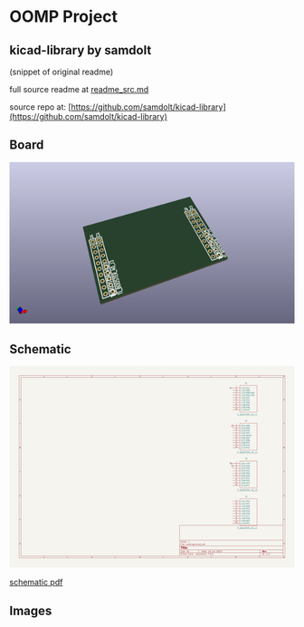 # OOMP Project  
## kicad-library  by samdolt  
  
(snippet of original readme)  
  
  
  full source readme at [readme_src.md](readme_src.md)  
  
source repo at: [https://github.com/samdolt/kicad-library](https://github.com/samdolt/kicad-library)  
## Board  
  
[![working_3d.png](working_3d_600.png)](working_3d.png)  
## Schematic  
  
[![working_schematic.png](working_schematic_600.png)](working_schematic.png)  
  
[schematic pdf](working_schematic.pdf)  
## Images  
